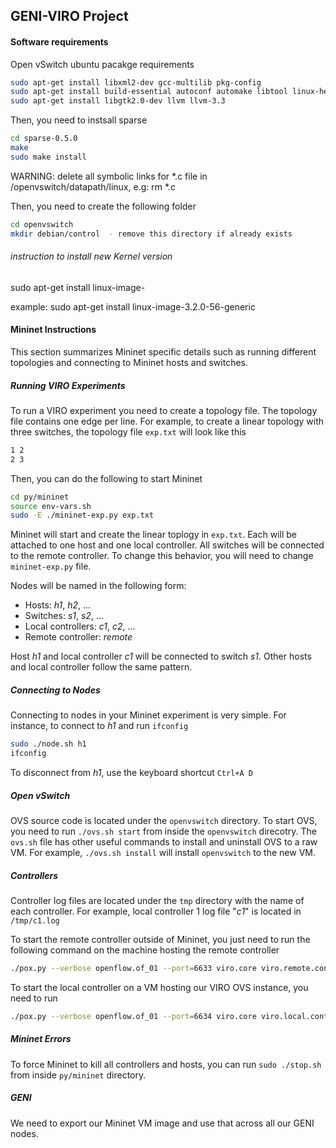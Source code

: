 ## GENI-VIRO Project

#### Software requirements


Open vSwitch ubuntu pacakge requirements
```bash
sudo apt-get install libxml2-dev gcc-multilib pkg-config
sudo apt-get install build-essential autoconf automake libtool linux-headers-`uname -r`
sudo apt-get install libgtk2.0-dev llvm llvm-3.3
```

Then, you need to instsall sparse
```bash
cd sparse-0.5.0
make
sudo make install
```

WARNING: delete all symbolic links for *.c file in /openvswitch/datapath/linux, e.g: rm *.c


Then, you need to create the following folder
```bash
cd openvswitch
mkdir debian/control  - remove this directory if already exists
```

###### instruction to install new Kernel version
sudo apt-get install linux-image-<kernelverision>

   example: sudo apt-get install linux-image-3.2.0-56-generic


#### Mininet Instructions
This section summarizes Mininet specific details such as running different topologies and connecting to Mininet hosts and switches.

##### Running VIRO Experiments
To run a VIRO experiment you need to create a topology file.
The topology file contains one edge per line.
For example, to create a linear topology with three switches, the topology file <code>exp.txt</code> will look like this
```bash
1 2
2 3
```
Then, you can do the following to start Mininet
```bash
cd py/mininet
source env-vars.sh
sudo -E ./mininet-exp.py exp.txt
```
Mininet will start and create the linear toplogy in <code>exp.txt</code>. Each will be attached to one host and one local controller.
All switches will be connected to the remote controller. To change this behavior, you will need to change <code>mininet-exp.py</code> file.

Nodes will be named in the following form:
* Hosts: _h1_, _h2_, ...
* Switches: _s1_, _s2_, ...
* Local controllers: _c1_, _c2_, ...
* Remote controller: _remote_

Host _h1_ and local controller _c1_ will be connected to switch _s1_. Other hosts and local controller follow the same pattern.

##### Connecting to Nodes
Connecting to nodes in your Mininet experiment is very simple. For instance, to connect to _h1_ and run `ifconfig`
```bash
sudo ./node.sh h1
ifconfig
```

To disconnect from _h1_, use the keyboard shortcut `Ctrl+A D`

##### Open vSwitch
OVS source code is located under the `openvswitch` directory.
To start OVS, you need to run `./ovs.sh start` from inside the `openvswitch` direcotry.
The `ovs.sh` file has other useful commands to install and uninstall OVS to a raw VM.
For example, `./ovs.sh install` will install `openvswitch` to the new VM. 

##### Controllers
Controller log files are located under the `tmp` directory with the name of each controller.
For example, local controller 1 log file "_c1_" is located in `/tmp/c1.log`

To start the remote controller outside of Mininet, you just need to run the following command on the machine hosting the remote controller
```bash
./pox.py --verbose openflow.of_01 --port=6633 viro.core viro.remote.controller viro.remote.dhcpd viro.remote.arpd
```
To start the local controller on a VM hosting our VIRO OVS instance, you need to run
```bash
./pox.py --verbose openflow.of_01 --port=6634 viro.core viro.local.controller
```

##### Mininet Errors
To force Mininet to kill all controllers and hosts, you can run `sudo ./stop.sh` from inside `py/mininet` directory.

##### GENI
We need to export our Mininet VM image and use that across all our GENI nodes. 
